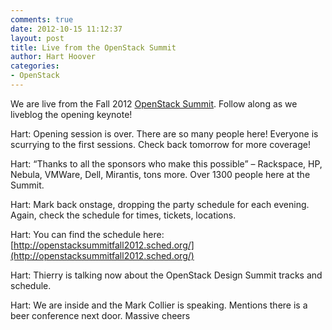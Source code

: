 ```yaml
---
comments: true
date: 2012-10-15 11:12:37
layout: post
title: Live from the OpenStack Summit
author: Hart Hoover
categories:
- OpenStack
---
```


We are live from the Fall 2012 [OpenStack Summit](http://www.openstack.org/summit/). Follow along as we liveblog the opening keynote!

<!-- more -->

Hart: Opening session is over. There are so many people here! Everyone is scurrying to the first sessions. Check back tomorrow for more coverage!




Hart: “Thanks to all the sponsors who make this possible” – Rackspace, HP, Nebula, VMWare, Dell, Mirantis, tons more. Over 1300 people here at the Summit.




Hart: Mark back onstage, dropping the party schedule for each evening. Again, check the schedule for times, tickets, locations.

Hart: You can find the schedule here: [http://openstacksummitfall2012.sched.org/](http://openstacksummitfall2012.sched.org/)







Hart: Thierry is talking now about the OpenStack Design Summit tracks and schedule.

Hart: We are inside and the Mark Collier is speaking. Mentions there is a beer conference next door. Massive cheers
